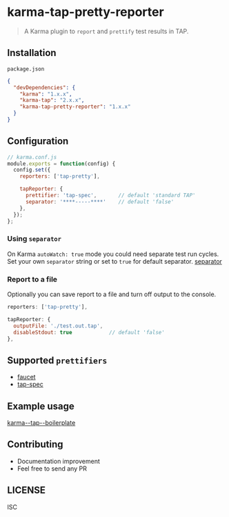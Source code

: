 # karma-tap-pretty-reporter
> A Karma plugin to `report` and `prettify` test results in TAP.

## Installation

`package.json`
```json
{
  "devDependencies": {
    "karma": "1.x.x",
    "karma-tap": "2.x.x",
    "karma-tap-pretty-reporter": "1.x.x"
  }
}
```

## Configuration
```js
// karma.conf.js
module.exports = function(config) {
  config.set({
    reporters: ['tap-pretty'],

    tapReporter: {
      prettifier: 'tap-spec',       // default 'standard TAP'
      separator: '****-----****'    // default 'false'
    },
  });
};
```

### Using `separator`
On Karma `autoWatch: true` mode you could need separate test run cycles. Set your own `separator` string or set to `true` for default separator. [separator]()

### Report to a file
Optionally you can save report to a file and turn off output to the console.
```js
reporters: ['tap-pretty'],

tapReporter: {
  outputFile: './test.out.tap',
  disableStdout: true            // default 'false'
},
```

## Supported `prettifiers`
* [faucet]()
* [tap-spec]()

## Example usage
[karma--tap--boilerplate](https://github.com/bySabi/karma--tap--boilerplate)

## Contributing
* Documentation improvement
* Feel free to send any PR

## LICENSE
ISC
